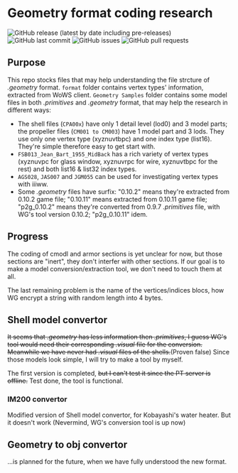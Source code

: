 # Geometry format coding research

![GitHub release (latest by date including pre-releases)](https://img.shields.io/github/v/release/SEA-group/Geometry-model-extraction-demo?include_prereleases)
![GitHub last commit](https://img.shields.io/github/last-commit/SEA-group/Geometry-model-extraction-demo)
![GitHub issues](https://img.shields.io/github/issues-raw/SEA-group/Geometry-model-extraction-demo)
![GitHub pull requests](https://img.shields.io/github/issues-pr-raw/SEA-group/Geometry-model-extraction-demo)

## Purpose
This repo stocks files that may help understanding the file strcture of *.geometry* format. 
`format` folder contains vertex types' information, extracted from WoWS client.
`Geometry Samples` folder contains some model files in both *.primitives* and *.geometry* format, that may help the research in different ways:
* The shell files (`CPA00x`) have only 1 detail level (lod0) and 3 model parts; the propeller files (`CM001 to CM003`) have 1 model part and 3 lods. They use only one vertex type (xyznuvtbpc) and one index type (list16). They're simple therefore easy to get start with.
* `FSB013_Jean_Bart_1955_MidBack` has a rich variety of vertex types (xyznuvpc for glass window, xyznuvrpc for wire, xyznuvtbpc for the rest) and both list16 & list32 index types.
* `AGS028`, `JAS007` and `JGM055` can be used for investigating vertex types with iiiww.
* Some *.geometry* files have surfix: "0.10.2" means they're extracted from 0.10.2 game file; "0.10.11" means extracted from 0.10.11 game file; "p2g_0.10.2" means they're converted from 0.9.7 *.primitives* file, with WG's tool version 0.10.2; "p2g_0.10.11" idem.

## Progress
The coding of cmodl and armor sections is yet unclear for now, but those sections are "inert", they don't interfer with other sections. If our goal is to make a model conversion/extraction tool, we don't need to touch them at all. 

The last remaining problem is the name of the vertices/indices blocs, how WG encrypt a string with random length into 4 bytes.

## Shell model convertor
~~It seems that *.geometry* has less information then *.primitives*, I guess WG's tool would need their corresponding *.visual* file for the conversion. Meanwhile we have never had *.visual* files of the shells.~~(Proven false) Since those models look simple, I will try to make a tool by myself.

The first version is completed, ~~but I can't test it since the PT server is offline.~~ Test done, the tool is functional.

### IM200 convertor
Modified version of Shell model convertor, for Kobayashi's water heater. But it doesn't work (Nevermind, WG's conversion tool is up now)

## Geometry to obj convertor
...is planned for the future, when we have fully understood the new format.
